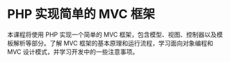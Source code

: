 # PHP 实现简单的 MVC 框架

本课程将使用 PHP 实现一个简单的 MVC 框架，包含模型、视图、控制器以及模板解析等部分。了解 MVC 框架的基本原理和运行流程，学习面向对象编程和 MVC 设计模式，并学习开发中的一些注意事项。